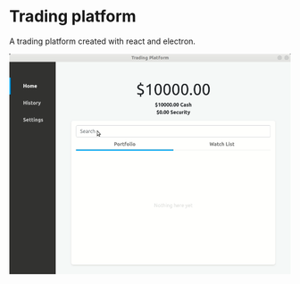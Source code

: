 # Trading platform
A trading platform created with react and electron.

![trading-platform](trading-platform.gif)